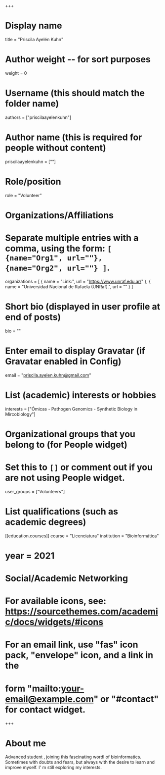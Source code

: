 +++
# Display name
title = "Priscila Ayelén Kuhn"

# Author weight -- for sort purposes
weight = 0

# Username (this should match the folder name)
authors = ["priscilaayelenkuhn"]

# Author name (this is required for people without content)
priscilaayelenkuhn = [""]

# Role/position
role = "Volunteer"

# Organizations/Affiliations
#   Separate multiple entries with a comma, using the form: `[ {name="Org1", url=""}, {name="Org2", url=""} ]`.
organizations = [ { name = "Link:", url = "https://www.unraf.edu.ar/" }, { name = "Universidad Nacional de Rafaela (UNRaf).", url = "" } ]

# Short bio (displayed in user profile at end of posts)
bio = ""

# Enter email to display Gravatar (if Gravatar enabled in Config)
email = "priscila.ayelen.kuhn@gmail.com"

# List (academic) interests or hobbies
interests = ["Ómicas - Pathogen Genomics - Synthetic Biology in Mircobiology"]             

# Organizational groups that you belong to (for People widget)
#   Set this to `[]` or comment out if you are not using People widget.
user_groups = ["Volunteers"]

# List qualifications (such as academic degrees)

[[education.courses]]
course = "Licenciatura"
institution = "Bioinformática"
# year = 2021

# Social/Academic Networking
# For available icons, see: https://sourcethemes.com/academic/docs/widgets/#icons
#   For an email link, use "fas" icon pack, "envelope" icon, and a link in the
#   form "mailto:your-email@example.com" or "#contact" for contact widget.



+++

# About me 

Advanced  student , joining this fascinating wordl of bioinformatics. Sometimes with doubts and fears, but always with the desire to learn and improve myself. I' m still exploring my interests.
